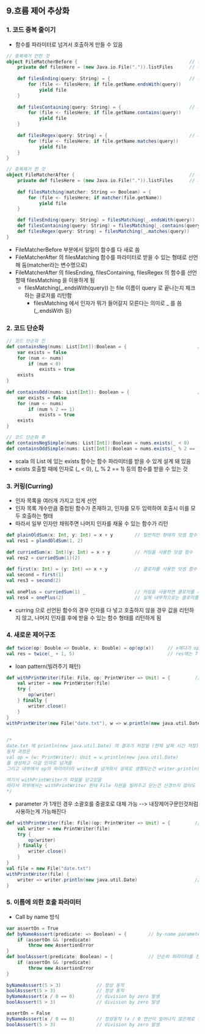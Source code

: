 ## 9.흐름 제어 추상화
### 1. 코드 중복 줄이기
* 함수를 파라미터로 넘겨서 호출하게 만들 수 있음
```scala
// 중복제거 안한 것
object FileMatcherBefore {                                         // 중복 제거 전 객체
    private def filesHere = (new Java.io.File(".")).listFiles      // 파일 리스트 가져옴
 
    def filesEnding(query: String) = {                             // 파일명이 query로 끝나는 파일들만 리턴 (여기서는 지연 리턴)
        for (file <- filesHere; if file.getName.endsWith(query))
            yield file
    }
 
    def filesContaining(query: String) = {                         // 파일명에 query가 들어가는 파일들만 리턴 (여기서는 지연 리턴)
        for (file <- filesHere; if file.getName.contains(query))
            yield file
    }
 
    def filesRegex(query: String) = {                              // 파일명에 regular expression query와 매칭되는 파일들만 리턴 (여기서는 지연 리턴)
        for (file <- filesHere; if file.getName.matches(query))
            yield file
    }
}

// 중복제거 한 것
object FileMatcherAfter {                                          // 중복 제거 후 객체
    private def filesHere = (new Java.io.File(".")).listFiles      // 파일 리스트 가져옴
 
    def filesMatching(matcher: String => Boolean) = {                         // 파일명이 matcher에 합당하는 파일들만 리턴
        for (file <- filesHere; if matcher(file.getName))
            yield file
    }

    def filesEnding(query: String) = filesMatching(_.endsWith(query))           // 파일의 끝이 query인지 체크하는 클로저 리턴 (클로저의 입력은 파일 이름)
    def filesContaining(query: String) = filesMatching(_.contains(query))       // 파일에 query가 들어가있는지 체크하는 클로저 리턴
    def filesRegex(query: String) = filesMatching(_.matches(query))             // 파일이름이 query regular expression 에 매칭되는지 체크하는 클로저 리턴
}
```
* FileMatcherBefore 부분에서 일일이 함수를 다 새로 씀
* FileMatcherAfter 의 filesMatching 함수를 파라미터로 받을 수 있는 형태로 선언해 둠(matcher라는 변수명으로)
* FileMatcherAfter 의 filesEnding, filesContaining, filesRegex 의 함수를 선언할때 filesMatching 을 이용하게 됨
	* filesMatching(\_.endsWith(query)) 는 file 이름이 query 로 끝나는지 체크하는 클로저를 리턴함
		* filesMatching 에서 인자가 뭐가 들어갈지 모른다는 의미로 \_ 를 씀(\_.endsWith 등)

### 2. 코드 단순화
```scala
// 코드 단순화 전
def containsNeg(nums: List[Int]):Boolean = {                          // nums 리스트 내부에 음수가 존재하는지 체크
    var exists = false
    for (num <- nums)
        if (num < 0)
            exists = true
    exists
}
 
def containsOdd(nums: List[Int]): Boolean = {                         // nums 리스트 내부에 홀수가 존재하는지 체크
    var exists = false
    for (num <- nums)
        if (num % 2 == 1)
            exists = true
    exists
}

// 코드 단순화 후
def containsNegSimple(nums: List[Int]):Boolean = nums.exists(_ < 0)        // containsNeg와 동일한 함수
def containsOddSimple(nums: List[Int]):Boolean = nums.exists(_ % 2 == 1)   // containsOdd와 동일한 함수
```
* scala 의 List 에 있는 exists 함수는 함수 파라미터를 받을 수 있게 설계 돼 있음
* exists 호출할 때에 인자로 (\_ < 0), (\_ % 2 == 1) 등의 함수를 받을 수 있는 것

### 3. 커링(Curring)
* 인자 목록을 여러개 가지고 있게 선언
* 인자 목록 개수만큼 중첩된 함수가 존재하고, 인자를 모두 입력하여 호출시 이를 모두 호출하는 형태
* 따라서 일부 인자만 채워주면 나머지 인자를 채울 수 있는 함수가 리턴
```scala
def plainOldSum(x: Int, y: Int) = x + y        // 일반적인 형태의 덧셈 함수
val res1 = plandOldSum(1, 2)
 
def curriedSum(x: Int)(y: Int) = x + y         // 커링을 사용한 덧셈 함수
val res2 = curriedSum(1)(2)
 
def first(x: Int) = (y: Int) => x + y          // 클로저를 사용한 덧셈 함수
val second = first(1)
val res3 = second(2)
 
val onePlus = curriedSum(1) _                  // 커링을 사용하면 클로저를 사용해서 동작하는 것과 동일하게 사용할 수 있음
val res4 = onePlus(2)                          // 실제 내부적으로는 클로저를 사용하는 동작과 동일한 바이트코드가 생성됨
```
* curring 으로 선언된 함수의 경우 인자를 다 넣고 호출하지 않을 경우 값을 리턴하지 않고, 나머지 인자를 후에 받을 수 있는 함수 형태를 리턴하게 됨

### 4. 새로운 제어구조
```scala
def twice(op: Double => Double, x: Double) = op(op(x))     // x에다가 op를 두번 연산하고 결과값을 리턴해주는 함수
val res = twice(_ + 1, 5)                                  // res에는 7이 저장됨
```
* loan pattern(빌려주기 패턴)
```scala
def withPrintWriter(file: File, op: PrintWriter => Unit) = {         // 결과를 저장할 파일과, writer에서 호출할 함수 형태를 전달해줌
    val writer = new PrintWriter(file)
    try {
        op(writer)
    } finally {
        writer.close()
    }
}
withPrintWriter(new File("date.txt"), w => w.println(new java.util.Date))
 
 
/*
date.txt 에 println(new java.util.Date) 의 결과가 저장됨 (현재 날짜 시간 저장)
동작 과정은
val op = (w: PrintWriter): Unit = w.println(new java.util.Date)
를 생성하고 이걸 인자로 넘겨줌
그리고 내부에서 op의 파라미터라 writer를 넘겨줘서 실제로 생행되는건 writer.println(new java.util.Date) 임
 
여기서 withPrintWriter가 파일을 닫고있음
따라서 외부에서는 withPrintWriter 한테 File 자원을 빌려주고 닫는건 신경쓰지 않아도 됨
*/
```
* parameter 가 1개인 경우 소괄호를 중괄호로 대체 가능 --> 내장제어구문인것처럼 사용하는게 가능해진다
```scala
def withPrintWriter(file: File)(op: PrintWriter => Unit) = {         // 위와 동일하지만 커링 사용
    val writer = new PrintWriter(file)
    try {
        op(writer)
    } finally {
        writer.close()
    }
}
val file = new File("date.txt")
withPrintWriter(file) {
    writer => writer.println(new java.util.Date)                     // 요렇게 중괄호를 사용해서 내장 구문인것처럼 쓸 수 있음. 뭐가 좋은진 모르겠음
}
```

### 5. 이름에 의한 호출 파라미터
* Call by name 방식
```scala
var assertOn = True
def byNameAsssert(predicate: => Boolean) = {        // by-name parameter를 사용
    if (assertOn && !predicate)
        throw new AssertionError
}
def boolAsssert(predicate: Boolean) = {             // 단순히 파라미터를 전달 - 동일하게 동작하나 lazy evaluation이 동작하지 않음
    if (assertOn && !predicate)
        throw new AssertionError
}
 
byNameAsssert(5 > 3)             // 정상 동작
boolAsssert(5 > 3)               // 정상 동작
byNameAsssert(x / 0 == 0)        // division by zero 발생
boolAsssert(5 > 3)               // division by zero 발생

assertOn = False
byNameAsssert(x / 0 == 0)        // 정상동작 (x / 0 연산이 일어나지 않은채로 전달)
boolAsssert(5 > 3)               // division by zero 발생
```

